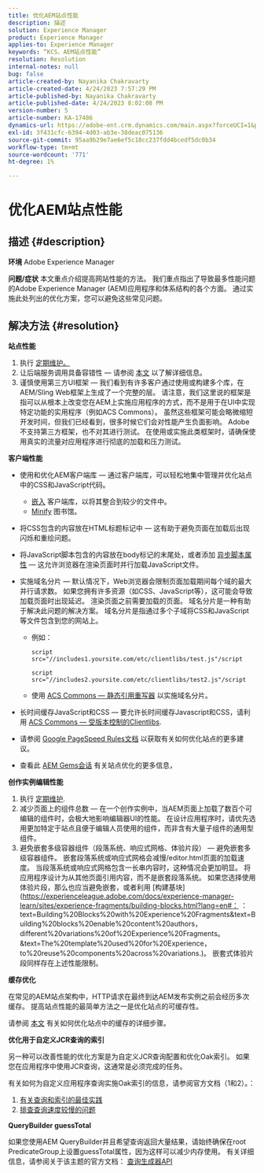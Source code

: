 ```yaml
---
title: 优化AEM站点性能
description: 描述
solution: Experience Manager
product: Experience Manager
applies-to: Experience Manager
keywords: “KCS、AEM站点性能”
resolution: Resolution
internal-notes: null
bug: false
article-created-by: Nayanika Chakravarty
article-created-date: 4/24/2023 7:57:29 PM
article-published-by: Nayanika Chakravarty
article-published-date: 4/24/2023 8:02:08 PM
version-number: 5
article-number: KA-17486
dynamics-url: https://adobe-ent.crm.dynamics.com/main.aspx?forceUCI=1&pagetype=entityrecord&etn=knowledgearticle&id=cd56c33a-dae2-ed11-a7c7-6045bd006239
exl-id: 3f431cfc-6394-4d03-ab3e-38deac075136
source-git-commit: 95aa9b29e7ae6ef5c18cc237fdd4bcedf5dc0b34
workflow-type: tm+mt
source-wordcount: '771'
ht-degree: 1%

---
```


# 优化AEM站点性能

## 描述 {#description}

<b>环境</b>
Adobe Experience Manager


<b>问题/症状</b>
本文重点介绍提高网站性能的方法。 我们重点指出了导致最多性能问题的Adobe Experience Manager (AEM)应用程序和体系结构的各个方面。 通过实施此处列出的优化方案，您可以避免这些常见问题。


## 解决方法 {#resolution}


<b>站点性能</b>

1. 执行 [定期维护。](https://experienceleague.adobe.com/docs/experience-manager-cloud-service/content/operations/maintenance.html?lang=zh-Hans)
2. 让后端服务调用具备容错性 — 请参阅 [本文](https://helpx.adobe.com/experience-manager/kb/backend-web-service-call-blocking-threads-AEM.html) 以了解详细信息。
3. 谨慎使用第三方UI框架 — 我们看到有许多客户通过使用或构建多个库，在AEM/Sling Web框架上生成了一个完整的层。 请注意，我们这里说的框架是指可以从根本上改变您在AEM上实施应用程序的方式，而不是用于在UI中实现特定功能的实用程序（例如ACS Commons）。 虽然这些框架可能会略微缩短开发时间，但我们已经看到，很多时候它们会对性能产生负面影响。
Adobe不支持第三方框架，也不对其进行测试。 在使用或实施此类框架时，请确保使用真实的流量对应用程序进行彻底的加载和压力测试。


<b>客户端性能</b>

- 使用和优化AEM客户端库 — 通过客户端库，可以轻松地集中管理并优化站点中的CSS和JavaScript代码。

   - [嵌入](https://experienceleague.adobe.com/docs/experience-manager-release-information/aem-release-updates/previous-updates/aem-previous-versions.html) 客户端库，以将其整合到较少的文件中。
   - [Minify](https://experienceleague.adobe.com/docs/experience-manager-release-information/aem-release-updates/previous-updates/aem-previous-versions.html) 图书馆。
- 将CSS包含的内容放在HTML标题标记中 — 这有助于避免页面在加载后出现闪烁和重绘问题。
- 将JavaScript脚本包含的内容放在body标记的末尾处，或者添加 [异步脚本属性](https://github.com/nateyolles/aem-clientlib-async)  — 这允许浏览器在渲染页面时并行加载JavaScript文件。
- 实施域名分片 — 默认情况下，Web浏览器会限制页面加载期间每个域的最大并行请求数。 如果您拥有许多资源（如CSS、JavaScript等），这可能会导致加载页面时出现延迟。 渲染页面之前需要加载的页面。 域名分片是一种有助于解决此问题的解决方案。 域名分片是指通过多个子域将CSS和JavaScript等文件包含到您的网站上。

   - 例如：

     ```
     script src="//includes1.yoursite.com/etc/clientlibs/test.js"/script
     ```



     ```
     script src="//includes2.yoursite.com/etc/clientlibs/test2.js"/script
     ```

   - 使用 [ACS Commons — 静态引用重写器](https://adobe-consulting-services.github.io/acs-aem-commons/features/utils-and-apis/static-reference-rewriter/index.html) 以实施域名分片。
- 长时间缓存JavaScript和CSS — 要允许长时间缓存Javascript和CSS，请利用 [ACS Commons — 受版本控制的Clientlibs](https://adobe-consulting-services.github.io/acs-aem-commons/features/versioned-clientlibs/index.html).
- 请参阅 [Google PageSpeed Rules文档](https://developers.google.com/speed/docs/insights/rules) 以获取有关如何优化站点的更多建议。
- 查看此 [AEM Gems会话](https://experienceleague.adobe.com/#home) 有关站点优化的更多信息，


<b>创作实例编辑性能</b>

1. 执行 [定期维护](https://experienceleague.adobe.com/docs/experience-manager-cloud-service/content/operations/maintenance.html?lang=zh-Hans).
2. 减少页面上的组件总数 — 在一个创作实例中，当AEM页面上加载了数百个可编辑的组件时，会极大地影响编辑器UI的性能。 在设计应用程序时，请优先选用更加特定于站点且便于编辑人员使用的组件，而非含有大量子组件的通用型组件。
3. 避免嵌套多级容器组件（段落系统、响应式网格、体验片段） — 避免嵌套多级容器组件。 嵌套段落系统或响应式网格会减慢/editor.html页面的加载速度。 当段落系统或响应式网格包含一长串内容时，这种情况会更加明显。 将应用程序设计为从其他页面引用内容，而不是嵌套段落系统。 如果您选择使用体验片段，那么也应当避免嵌套，或者利用 [构建基块](https://experienceleague.adobe.com/docs/experience-manager-learn/sites/experience-fragments/building-blocks.html?lang=en#： ：text=Building%20Blocks%20with%20Experience%20Fragments&amp;text=Building%20blocks%20enable%20content%20authors，different%20variations%20of%20Experience%20Fragments。&amp;text=The%20template%20used%20for%20Experience，to%20reuse%20components%20across%20variations.)。 嵌套式体验片段同样存在上述性能限制。


<b>缓存优化</b>

在常见的AEM站点架构中，HTTP请求在最终到达AEM发布实例之前会经历多次缓存。 提高站点性能的最简单方法之一是优化站点的可缓存性。

请参阅 [本文](https://experienceleague.adobe.com/docs/experience-cloud-kcs/kbarticles/KA-17461.html?lang=en) 有关如何优化站点中的缓存的详细步骤。

<b>优化用于自定义JCR查询的索引</b>

另一种可以改善性能的优化方案是为自定义JCR查询配置和优化Oak索引。 如果您在应用程序中使用JCR查询，这通常是必须完成的任务。

有关如何为自定义应用程序查询实施Oak索引的信息，请参阅官方文档（1和2）。：

1. [有关查询和索引的最佳实践](https://experienceleague.adobe.com/docs/experience-manager-65/deploying/practices/best-practices-for-queries-and-indexing.html?lang=en)
2. [排查查询速度较慢的问题](https://experienceleague.adobe.com/docs/experience-manager-65/developing/bestpractices/troubleshooting-slow-queries.html?lang=en)


<b>QueryBuilder guessTotal</b>

如果您使用AEM QueryBuilder并且希望查询返回大量结果，请始终确保在root PredicateGroup上设置guessTotal属性，因为这样可以减少内存使用。 有关详细信息，请参阅关于该主题的官方文档： [查询生成器API](https://experienceleague.adobe.com/docs/experience-manager-65/developing/platform/query-builder/querybuilder-api.html?lang=en#using-p-guesstotal-to-return-the-results)
